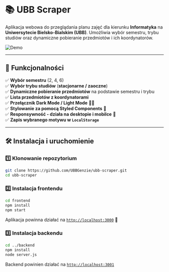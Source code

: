 # 📚 UBB Scraper

Aplikacja webowa do przeglądania planu zajęć dla kierunku **Informatyka** na **Uniwersytecie Bielsko-Bialskim (UBB)**. Umożliwia wybór semestru, trybu studiów oraz dynamiczne pobieranie przedmiotów i ich koordynatorów.

![Demo](https://ik.imagekit.io/lorinnio/image%20(1).png?updatedAt=1746380265530)

---

## **🚀 Funkcjonalności**

✅ **Wybór semestru** (2, 4, 6)  
✅ **Wybór trybu studiów** (**stacjonarne / zaoczne**)  
✅ **Dynamiczne pobieranie przedmiotów** na podstawie semestru i trybu  
✅ **Lista przedmiotów z koordynatorami**  
✅ **Przełącznik Dark Mode / Light Mode** 🌙🌞  
✅ **Stylowanie za pomocą Styled Components** 🎨  
✅ **Responsywność - działa na desktopie i mobilce** 📱  
✅ **Zapis wybranego motywu w `LocalStorage`**

---

## **🛠 Instalacja i uruchomienie**

### **1️⃣ Klonowanie repozytorium**

```bash
git clone https://github.com/UBBGenzie/ubb-scraper.git
cd ubb-scraper
```

### **2️⃣ Instalacja frontendu**

```bash
cd frontend
npm install
npm start
```

Aplikacja powinna działać na [`http://localhost:3000`](http://localhost:3000) 🎉

### **3️⃣ Instalacja backendu**

```bash
cd ../backend
npm install
node server.js
```

Backend powinien działać na [`http://localhost:3001`](http://localhost:3001)
